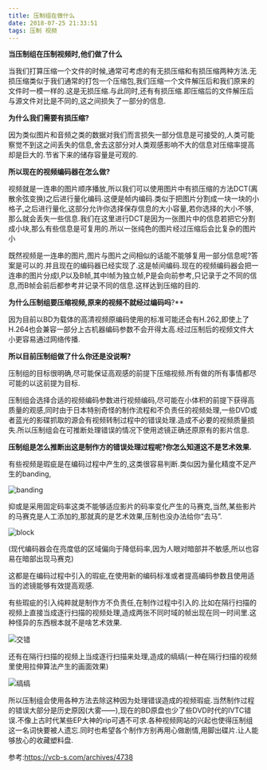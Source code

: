 ```yaml
---
title: 压制组在做什么
date: 2018-07-25 21:33:51
tags: 压制 视频
---
```


**当压制组在压制视频时,他们做了什么**

​	当我们打算压缩一个文件的时候,通常可考虑的有无损压缩和有损压缩两种方法.无损压缩类似于我们通常的打包一个压缩包,我们压缩一个文件解压后和我们原来的文件时一模一样的.这是无损压缩.与此同时,还有有损压缩.即压缩后的文件解压后与源文件对比是不同的,这之间损失了一部分的信息.

**为什么我们需要有损压缩?**

​	因为类似图片和音频之类的数据对我们而言损失一部分信息是可接受的,人类可能察觉不到这之间丢失的信息,舍去这部分对人类观感影响不大的信息对压缩率提高却是巨大的.节省下来的储存容量是可观的.

**所以现在的视频编码器在怎么做?**

​	视频就是一连串的图片顺序播放,所以我们可以使用图片中有损压缩的方法DCT(离散余弦变换)之后进行量化编码.这便是帧内编码.类似于把图片分割成一块一块的小格子,之后进行量化,这部分允许你选择保存信息的大小容量,若你选择的大小不够,那么就会丢失一些信息.我们在这里进行DCT是因为一张图片中的信息若把它分割成小块,那么有些信息是可复用的.所以一张纯色的图片经过压缩后会比复杂的图片小

​	既然视频是一连串的图片,图片与图片之间相似的话能不能够复用一部分信息呢?答案是可以的.并且现在的编码器已经实现了.这是帧间编码.现在的视频编码器会把一连串的图片分成I,P以及B帧,其中I帧为独立帧,P是会向前参考,只记录于之不同的信息,而B帧会前后都参考并记录不同的信息.这样达到压缩的目的.

**为什么压制组要压缩视频,原来的视频不就经过编码吗**?**

​	因为目前以BD为载体的高清视频原编码使用的标准可能还会有H.262,即使上了H.264也会兼容一部分上古机器编码参数不会开得太高.经过压制后的视频文件大小更容易通过网络传播.

**所以目前压制组做了什么你还是没说啊?**

​	压制组的目标很明确,尽可能保证高观感的前提下压缩视频.所有做的所有事情都尽可能的以这前提为目标.

​	压制组会选择合适的视频编码参数进行视频编码,尽可能在小体积的前提下获得高质量的观感,同时由于日本特别奇怪的制作流程和不负责任的视频处理,一些DVD或者蓝光的影碟抓取的源会有视频转制过程中的错误处理.造成不必要的视频质量损失.所以压制组会在可推断处理错误的情况下使用滤镜正确还原原有的影片信息.

**压制组是怎么推断出这是制作方的错误处理过程呢?你怎么知道这不是艺术效果.**

​	有些视频是瑕疵是在编码过程中产生的,这类很容易判断.类似因为量化精度不足产生的banding,

![banding](https://blog-malu.oss-cn-beijing.aliyuncs.com/image-3.png?x-oss-process=style/blog)

抑或是采用固定码率这类不能够适应影片的码率变化产生的马赛克,当然,某些影片的马赛克是人工添加的,那就真的是艺术效果,压制也没办法给你“去马”. 

![block](https://blog-malu.oss-cn-beijing.aliyuncs.com/image-2.png?x-oss-process=style/blog)

(现代编码器会在亮度低的区域偏向于降低码率,因为人眼对暗部并不敏感,所以也容易在暗部出现马赛克)

​	这都是在编码过程中引入的瑕疵,在使用新的编码标准或者提高编码参数且使用适当的滤镜能够有效提高观感.

​	有些瑕疵的引入纯粹就是制作方不负责任,在制作过程中引入的.比如在隔行扫描的视频上直接当成逐行扫描的视频处理,造成两张不同时域的帧出现在同一时间里.这种怪异的东西根本就不是啥艺术效果.	

![交错](https://blog-malu.oss-cn-beijing.aliyuncs.com/image-1.png?x-oss-process=style/blog)

​	还有在隔行扫描的视频上当成逐行扫描来处理,造成的缟缟(一种在隔行扫描的视频里使用拉伸算法产生的画面效果)

![缟缟](https://blog-malu.oss-cn-beijing.aliyuncs.com/image.png?x-oss-process=style/blog)

​	所以压制组会使用各种方法去除这种因为处理错误造成的视频瑕疵.当然制作过程的错误大部分是历史原因(大雾——),现在的BD原盘也少了些DVD时代的IVTC错误.不像上古时代某些EP大神的rip可遇不可求.各种视频网站的兴起也使得压制组这一名词快要被人遗忘.同时也希望各个制作方别再用心做剧情,用脚出碟片.让人能够放心的收藏塑料盘.











参考:https://vcb-s.com/archives/4738
